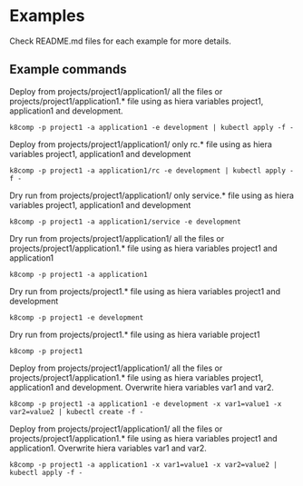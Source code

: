 # Examples

Check README.md files for each example for more details.

## Example commands

Deploy from projects/project1/application1/ all the files or projects/project1/application1.* file using as hiera variables project1, application1 and development.
```
k8comp -p project1 -a application1 -e development | kubectl apply -f -
```
Deploy from projects/project1/application1/ only rc.* file using as hiera variables project1, application1 and development
```
k8comp -p project1 -a application1/rc -e development | kubectl apply -f -
```
Dry run from projects/project1/application1/ only service.* file using as hiera variables project1, application1 and development
```
k8comp -p project1 -a application1/service -e development
```
Dry run from projects/project1/application1/ all the files or projects/project1/application1.* file using as hiera variables project1 and application1
```
k8comp -p project1 -a application1
```
Dry run from projects/project1.* file using as hiera variables project1 and development
```
k8comp -p project1 -e development
```
Dry run from projects/project1.* file using as hiera variable project1
```
k8comp -p project1
```
Deploy from projects/project1/application1/ all the files or projects/project1/application1.* file using as hiera variables project1, application1 and development. Overwrite hiera variables var1 and var2.
```
k8comp -p project1 -a application1 -e development -x var1=value1 -x var2=value2 | kubectl create -f -
```
Deploy from projects/project1/application1/ all the files or projects/project1/application1.* file using as hiera variables project1 and application1. Overwrite hiera variables var1 and var2.
```
k8comp -p project1 -a application1 -x var1=value1 -x var2=value2 | kubectl apply -f -
```

